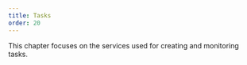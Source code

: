 ```yaml
---
title: Tasks
order: 20
---
```


This chapter focuses on the services used for creating and monitoring tasks.
